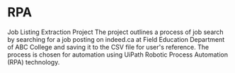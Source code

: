# RPA
Job Listing Extraction Project
The project outlines a process of job search by searching for a job posting on indeed.ca at Field Education Department of ABC College and saving it to the CSV file for user's reference. The process is chosen for automation using UiPath Robotic Process Automation (RPA) technology.
